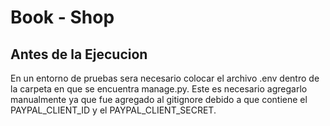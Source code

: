 # Book - Shop
## **Antes de la Ejecucion**
En un entorno de pruebas sera necesario colocar el archivo .env dentro de la carpeta en que se encuentra manage.py. 
Este es necesario agregarlo manualmente ya que fue agregado al gitignore debido a que contiene el PAYPAL_CLIENT_ID y el 
PAYPAL_CLIENT_SECRET. 
 
 
